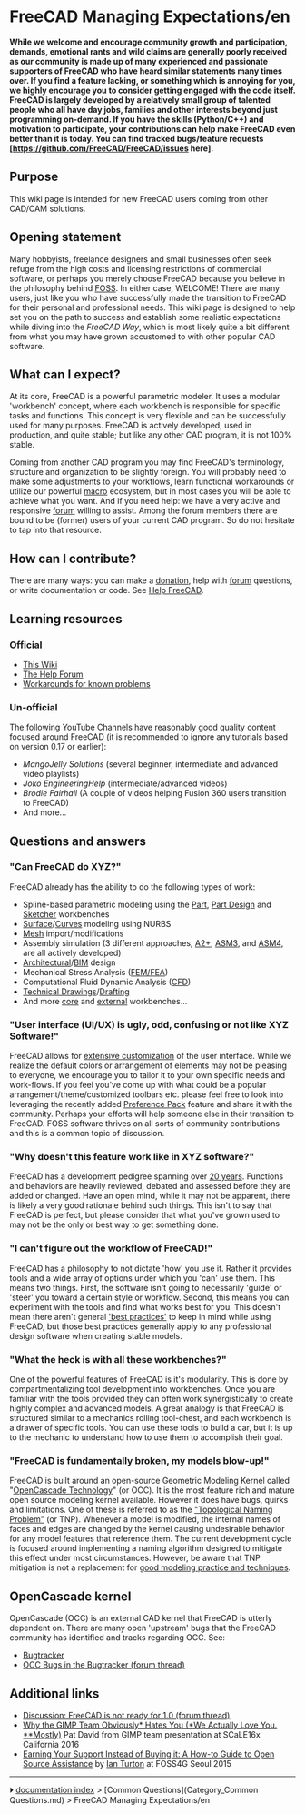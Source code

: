 # FreeCAD Managing Expectations/en
**While we welcome and encourage community growth and participation, demands, emotional rants and wild claims are generally poorly received as our community is made up of many experienced and passionate supporters of FreeCAD who have heard similar statements many times over. If you find a feature lacking, or something which is annoying for you, we highly encourage you to consider getting engaged with the code itself. FreeCAD is largely developed by a relatively small group of talented people who all have day jobs, families and other interests beyond just programming on-demand. If you have the skills (Python/C++) and motivation to participate, your contributions can help make FreeCAD even better than it is today. You can find tracked bugs/feature requests [https://github.com/FreeCAD/FreeCAD/issues here].**




## Purpose

This wiki page is intended for new FreeCAD users coming from other CAD/CAM solutions.

## Opening statement 

Many hobbyists, freelance designers and small businesses often seek refuge from the high costs and licensing restrictions of commercial software, or perhaps you merely choose FreeCAD because you believe in the philosophy behind [FOSS](https://en.wikipedia.org/wiki/FOSS). In either case, WELCOME! There are many users, just like you who have successfully made the transition to FreeCAD for their personal and professional needs. This wiki page is designed to help set you on the path to success and establish some realistic expectations while diving into the *FreeCAD Way*, which is most likely quite a bit different from what you may have grown accustomed to with other popular CAD software.

## What can I expect? 

At its core, FreeCAD is a powerful parametric modeler. It uses a modular \'workbench\' concept, where each workbench is responsible for specific tasks and functions. This concept is very flexible and can be successfully used for many purposes. FreeCAD is actively developed, used in production, and quite stable; but like any other CAD program, it is not 100% stable.

Coming from another CAD program you may find FreeCAD\'s terminology, structure and organization to be slightly foreign. You will probably need to make some adjustments to your workflows, learn functional workarounds or utilize our powerful [macro](Macros.md) ecosystem, but in most cases you will be able to achieve what you want. And if you need help: we have a very active and responsive [forum](https://forum.freecad.org/index.php) willing to assist. Among the forum members there are bound to be (former) users of your current CAD program. So do not hesitate to tap into that resource.

## How can I contribute? 

There are many ways: you can make a [donation](Donate.md), help with [forum](https://forum.freecad.org/index.php) questions, or write documentation or code. See [Help FreeCAD](Help_FreeCAD.md).

## Learning resources 

### Official

-   [This Wiki](Main_Page.md)
-   [The Help Forum](https://forum.freecadweb.org/viewforum.php?f=3)
-   [Workarounds for known problems](Workarounds.md)

### Un-official 

The following YouTube Channels have reasonably good quality content focused around FreeCAD (it is recommended to ignore any tutorials based on version 0.17 or earlier):

-   *MangoJelly Solutions* (several beginner, intermediate and advanced video playlists)
-   *Joko EngineeringHelp* (intermediate/advanced videos)
-   *Brodie Fairhall* (A couple of videos helping Fusion 360 users transition to FreeCAD)
-   And more\...

## Questions and answers 

### \"Can FreeCAD do XYZ?\" 

FreeCAD already has the ability to do the following types of work:

-   Spline-based parametric modeling using the [Part](Part_Workbench.md), [Part Design](PartDesign_Workbench.md) and [Sketcher](Sketcher_Workbench.md) workbenches
-   [Surface](Surface_Workbench.md)/[Curves](Curves_Workbench.md) modeling using NURBS
-   [Mesh](Mesh_Workbench.md) import/modifications
-   Assembly simulation (3 different approaches, [A2+](A2plus_Workbench.md), [ASM3](Assembly3_Workbench.md), and [ASM4](Assembly4_Workbench.md), are all actively developed)
-   [Architectural](Arch_Workbench.md)/[BIM](BIM_Workbench.md) design
-   Mechanical Stress Analysis ([FEM/FEA](FEM_Workbench.md))
-   Computational Fluid Dynamic Analysis ([CFD](Cfd_Workbench.md))
-   [Technical Drawings](TechDraw_Workbench.md)/[Drafting](Draft_Workbench.md)
-   And more [core](Workbenches.md) and [external](External_workbenches.md) workbenches\...

### \"User interface (UI/UX) is ugly, odd, confusing or not like XYZ Software!\" 

FreeCAD allows for [extensive customization](Interface_Customization.md) of the user interface. While we realize the default colors or arrangement of elements may not be pleasing to everyone, we encourage you to tailor it to your own specific needs and work-flows. If you feel you\'ve come up with what could be a popular arrangement/theme/customized toolbars etc. please feel free to look into leveraging the recently added [Preference Pack](Preference_Packs.md) feature and share it with the community. Perhaps your efforts will help someone else in their transition to FreeCAD. FOSS software thrives on all sorts of community contributions and this is a common topic of discussion.

### \"Why doesn\'t this feature work like in XYZ software?\" 

FreeCAD has a development pedigree spanning over [20 years](History.md). Functions and behaviors are heavily reviewed, debated and assessed before they are added or changed. Have an open mind, while it may not be apparent, there is likely a very good rationale behind such things. This isn\'t to say that FreeCAD is perfect, but please consider that what you\'ve grown used to may not be the only or best way to get something done.

### \"I can\'t figure out the workflow of FreeCAD!\" 

FreeCAD has a philosophy to not dictate \'how\' you use it. Rather it provides tools and a wide array of options under which you \'can\' use them. This means two things. First, the software isn\'t going to necessarily \'guide\' or \'steer\' you toward a certain style or workflow. Second, this means you can experiment with the tools and find what works best for you. This doesn\'t mean there aren\'t general [\'best practices\'](Feature_editing.md) to keep in mind while using FreeCAD, but those best practices generally apply to any professional design software when creating stable models.

### \"What the heck is with all these workbenches?\" 

One of the powerful features of FreeCAD is it\'s modularity. This is done by compartmentalizing tool development into workbenches. Once you are familiar with the tools provided they can often work synergistically to create highly complex and advanced models. A great analogy is that FreeCAD is structured similar to a mechanics rolling tool-chest, and each workbench is a drawer of specific tools. You can use these tools to build a car, but it is up to the mechanic to understand how to use them to accomplish their goal.

### \"FreeCAD is fundamentally broken, my models blow-up!\" 

FreeCAD is built around an open-source Geometric Modeling Kernel called \"[OpenCascade Technology](OpenCASCADE.md)\" (or OCC). It is the most feature rich and mature open source modeling kernel available. However it does have bugs, quirks and limitations. One of these is referred to as the [\"Topological Naming Problem\"](Topological_naming_problem.md) (or TNP). Whenever a model is modified, the internal names of faces and edges are changed by the kernel causing undesirable behavior for any model features that reference them. The current development cycle is focused around implementing a naming algorithm designed to mitigate this effect under most circumstances. However, be aware that TNP mitigation is not a replacement for [good modeling practice and techniques](Feature_editing.md).

## OpenCascade kernel 

OpenCascade (OCC) is an external CAD kernel that FreeCAD is utterly dependent on. There are many open \'upstream\' bugs that the FreeCAD community has identified and tracks regarding OCC. See:

-   [Bugtracker](https://github.com/FreeCAD/FreeCAD/issues?q=is%3Aopen+is%3Aissue+label%3A%223rd+Party%3A+OCC%22)
-   [OCC Bugs in the Bugtracker (forum thread)](https://forum.freecad.org/viewtopic.php?t=20264)

## Additional links 

-   [Discussion: FreeCAD is not ready for 1.0 (forum thread)](https://forum.freecadweb.org/viewtopic.php?f=8&t=43461)
-   [Why the GIMP Team Obviously\* Hates You (\*We Actually Love You. \*\*Mostly)](https://www.youtube.com/watch?v=JBmdbipkbrk) Pat David from GIMP team presentation at SCaLE16x California 2016
-   [Earning Your Support Instead of Buying it: A How-to Guide to Open Source Assistance](https://vimeo.com/144089061) by [Ian Turton](https://twitter.com/ijturton) at FOSS4G Seoul 2015



---
⏵ [documentation index](../README.md) > [Common Questions](Category_Common Questions.md) > FreeCAD Managing Expectations/en
